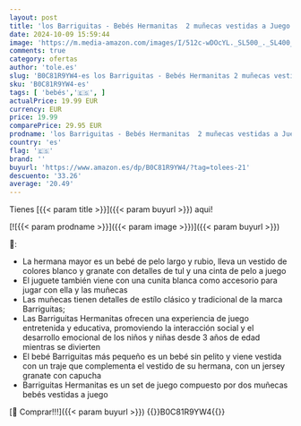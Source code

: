```yaml
---
layout: post
title: 'los Barriguitas - Bebés Hermanitas  2 muñecas vestidas a Juego  Figura Rubia y Figura pequeña con Pelo y Accesorios de Ropa  Incluye una Cuna  niños y niñas + 3 años  Famosa  BFG05000 '
date: 2024-10-09 15:59:44
image: 'https://m.media-amazon.com/images/I/512c-wDOcYL._SL500_._SL400_.jpg'
comments: true
category: ofertas
author: 'tole.es'
slug: 'B0C81R9YW4-es los Barriguitas - Bebés Hermanitas 2 muñecas vestidas a...'
sku: 'B0C81R9YW4-es'
tags: [ 'bebés','🇪🇸', ]
actualPrice: 19.99 EUR
currency: EUR
price: 19.99
comparePrice: 29.95 EUR
prodname: 'los Barriguitas - Bebés Hermanitas  2 muñecas vestidas a Juego  Figura Rubia y Figura pequeña con Pelo y Accesorios de Ropa  Incluye una Cuna  niños y niñas + 3 años  Famosa  BFG05000 '
country: 'es'
flag: '🇪🇸'
brand: ''
buyurl: 'https://www.amazon.es/dp/B0C81R9YW4/?tag=tolees-21'
descuento: '33.26'
average: '20.49'
---
```


Tienes [{{< param title >}}]({{< param buyurl >}}) aqui!

[![{{< param prodname >}}]({{< param image >}})]({{< param buyurl >}})

🔎:

- La hermana mayor es un bebé de pelo largo y rubio, lleva un vestido de colores blanco y granate con detalles de tul y una cinta de pelo a juego
- El juguete también viene con una cunita blanca como accesorio para jugar con ella y las muñecas
- Las muñecas tienen detalles de estílo clásico y tradicional de la marca Barriguitas;
- Las Barriguitas Hermanitas ofrecen una experiencia de juego entretenida y educativa, promoviendo la interacción social y el desarrollo emocional de los niños y niñas desde 3 años de edad mientras se divierten
- El bebé Barriguitas más pequeño es un bebé sin pelito y viene vestida con un traje que complementa el vestido de su hermana, con un jersey granate con capucha
- Barriguitas Hermanitas es un set de juego compuesto por dos muñecas bebés vestidas a juego

[🛒 Comprar!!!]({{< param buyurl >}})
{{<world>}}B0C81R9YW4{{</world>}}
